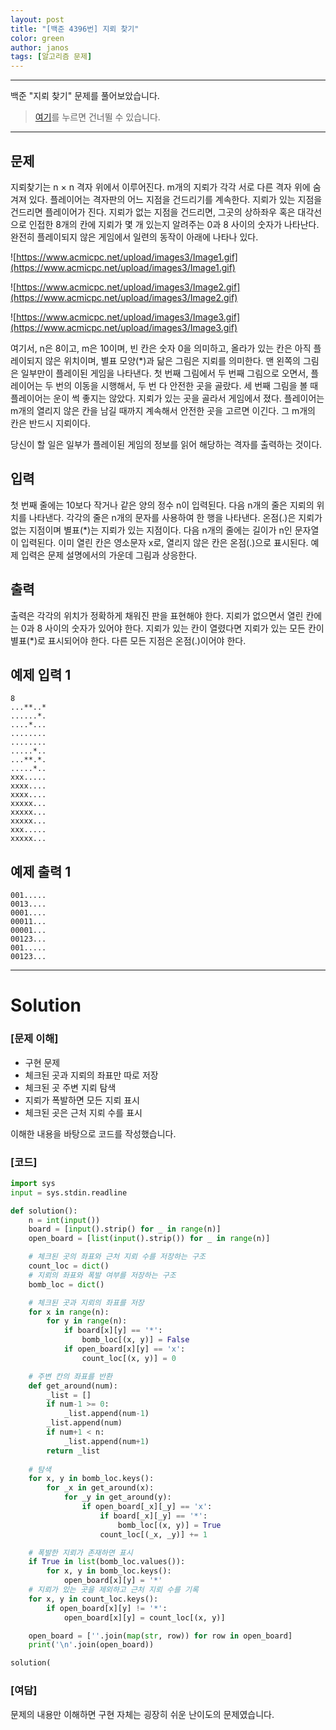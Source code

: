 ```yaml
---
layout: post
title: "[백준 4396번] 지뢰 찾기"
color: green
author: janos
tags: [알고리즘 문제]
---
```


---

백준 "지뢰 찾기" 문제를 풀어보았습니다.

> [여기](#solution)를 누르면 건너뛸 수 있습니다.

---

## 문제

지뢰찾기는 n × n 격자 위에서 이루어진다. m개의 지뢰가 각각 서로 다른 격자 위에 숨겨져 있다. 플레이어는 격자판의 어느 지점을 건드리기를 계속한다. 지뢰가 있는 지점을 건드리면 플레이어가 진다. 지뢰가 없는 지점을 건드리면, 그곳의 상하좌우 혹은 대각선으로 인접한 8개의 칸에 지뢰가 몇 개 있는지 알려주는 0과 8 사이의 숫자가 나타난다. 완전히 플레이되지 않은 게임에서 일련의 동작이 아래에 나타나 있다.

![https://www.acmicpc.net/upload/images3/Image1.gif](https://www.acmicpc.net/upload/images3/Image1.gif)

![https://www.acmicpc.net/upload/images3/Image2.gif](https://www.acmicpc.net/upload/images3/Image2.gif)

![https://www.acmicpc.net/upload/images3/Image3.gif](https://www.acmicpc.net/upload/images3/Image3.gif)

여기서, n은 8이고, m은 10이며, 빈 칸은 숫자 0을 의미하고, 올라가 있는 칸은 아직 플레이되지 않은 위치이며, 별표 모양(*)과 닮은 그림은 지뢰를 의미한다. 맨 왼쪽의 그림은 일부만이 플레이된 게임을 나타낸다. 첫 번째 그림에서 두 번째 그림으로 오면서, 플레이어는 두 번의 이동을 시행해서, 두 번 다 안전한 곳을 골랐다. 세 번째 그림을 볼 때 플레이어는 운이 썩 좋지는 않았다. 지뢰가 있는 곳을 골라서 게임에서 졌다. 플레이어는 m개의 열리지 않은 칸을 남길 때까지 계속해서 안전한 곳을 고르면 이긴다. 그 m개의 칸은 반드시 지뢰이다.

당신이 할 일은 일부가 플레이된 게임의 정보를 읽어 해당하는 격자를 출력하는 것이다.

## 입력

첫 번째 줄에는 10보다 작거나 같은 양의 정수 n이 입력된다. 다음 n개의 줄은 지뢰의 위치를 나타낸다. 각각의 줄은 n개의 문자를 사용하여 한 행을 나타낸다. 온점(.)은 지뢰가 없는 지점이며 별표(*)는 지뢰가 있는 지점이다. 다음 n개의 줄에는 길이가 n인 문자열이 입력된다. 이미 열린 칸은 영소문자 x로, 열리지 않은 칸은 온점(.)으로 표시된다. 예제 입력은 문제 설명에서의 가운데 그림과 상응한다.

## 출력

출력은 각각의 위치가 정확하게 채워진 판을 표현해야 한다. 지뢰가 없으면서 열린 칸에는 0과 8 사이의 숫자가 있어야 한다. 지뢰가 있는 칸이 열렸다면 지뢰가 있는 모든 칸이 별표(*)로 표시되어야 한다. 다른 모든 지점은 온점(.)이어야 한다.

## 예제 입력 1

```
8
...**..*
......*.
....*...
........
........
.....*..
...**.*.
.....*..
xxx.....
xxxx....
xxxx....
xxxxx...
xxxxx...
xxxxx...
xxx.....
xxxxx...
```

## 예제 출력 1

```
001.....
0013....
0001....
00011...
00001...
00123...
001.....
00123...
```

---

# Solution

### [문제 이해]

- 구현 문제
- 체크된 곳과 지뢰의 좌표만 따로 저장
- 체크된 곳 주변 지뢰 탐색
- 지뢰가 폭발하면 모든 지뢰 표시
- 체크된 곳은 근처 지뢰 수를 표시

이해한 내용을 바탕으로 코드를 작성했습니다.

### [코드]

```python
import sys
input = sys.stdin.readline

def solution():
    n = int(input())
    board = [input().strip() for _ in range(n)]
    open_board = [list(input().strip()) for _ in range(n)]

    # 체크된 곳의 좌표와 근처 지뢰 수를 저장하는 구조
    count_loc = dict()
    # 지뢰의 좌표와 폭발 여부를 저장하는 구조
    bomb_loc = dict()

    # 체크된 곳과 지뢰의 좌표를 저장
    for x in range(n):
        for y in range(n):
            if board[x][y] == '*':
                bomb_loc[(x, y)] = False
            if open_board[x][y] == 'x':
                count_loc[(x, y)] = 0

    # 주변 칸의 좌표를 반환
    def get_around(num):
        _list = []
        if num-1 >= 0:
            _list.append(num-1)
        _list.append(num)
        if num+1 < n:
            _list.append(num+1)
        return _list
    
    # 탐색
    for x, y in bomb_loc.keys():
        for _x in get_around(x):
            for _y in get_around(y):
                if open_board[_x][_y] == 'x':
                    if board[_x][_y] == '*':
                        bomb_loc[(x, y)] = True
                    count_loc[(_x, _y)] += 1

    # 폭발한 지뢰가 존재하면 표시
    if True in list(bomb_loc.values()):
        for x, y in bomb_loc.keys():
            open_board[x][y] = '*'
    # 지뢰가 있는 곳을 제외하고 근처 지뢰 수를 기록
    for x, y in count_loc.keys():
        if open_board[x][y] != '*':
            open_board[x][y] = count_loc[(x, y)]

    open_board = [''.join(map(str, row)) for row in open_board]
    print('\n'.join(open_board))

solution(
```

### [여담]

문제의 내용만 이해하면 구현 자체는 굉장히 쉬운 난이도의 문제였습니다.